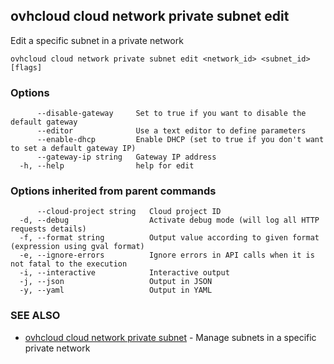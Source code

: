 ## ovhcloud cloud network private subnet edit

Edit a specific subnet in a private network

```
ovhcloud cloud network private subnet edit <network_id> <subnet_id> [flags]
```

### Options

```
      --disable-gateway     Set to true if you want to disable the default gateway
      --editor              Use a text editor to define parameters
      --enable-dhcp         Enable DHCP (set to true if you don't want to set a default gateway IP)
      --gateway-ip string   Gateway IP address
  -h, --help                help for edit
```

### Options inherited from parent commands

```
      --cloud-project string   Cloud project ID
  -d, --debug                  Activate debug mode (will log all HTTP requests details)
  -f, --format string          Output value according to given format (expression using gval format)
  -e, --ignore-errors          Ignore errors in API calls when it is not fatal to the execution
  -i, --interactive            Interactive output
  -j, --json                   Output in JSON
  -y, --yaml                   Output in YAML
```

### SEE ALSO

* [ovhcloud cloud network private subnet](ovhcloud_cloud_network_private_subnet.md)	 - Manage subnets in a specific private network

